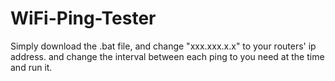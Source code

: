 # WiFi-Ping-Tester

Simply download the .bat file, and change "xxx.xxx.x.x" to your routers' ip address. and change the interval between each ping to you need at the time and run it.
